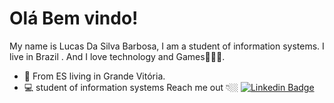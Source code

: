 # Olá Bem vindo!

  My name is Lucas Da Silva Barbosa, I am a student of information systems. I live in Brazil  . And I love technology  and Games🧑🏻‍💻.
-   📍  From ES living in Grande Vitória.
-   💻  student of information systems
Reach me out 👇🏼
  [![Linkedin Badge](https://camo.githubusercontent.com/a9d413435371b306fac2ff4d1dcfa85877d9deb93bb90ce7d8444b260d7a9922/68747470733a2f2f696d672e736869656c64732e696f2f62616467652f2d4c696e6b6564496e2d626c75653f7374796c653d666c61742d737175617265266c6f676f3d4c696e6b6564696e266c6f676f436f6c6f723d7768697465266c696e6b3d68747470733a2f2f7777772e6c696e6b6564696e2e636f6d2f696e2f697361646f72612d726f647269677565732d7374616e6761726c696e2d3438343032623134312f)](https://www.linkedin.com/in/lucas-da-silva-barbosa-92b689136/) 
